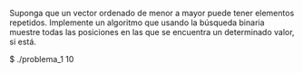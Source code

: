 Suponga que un vector ordenado de menor a mayor puede tener elementos repetidos. Implemente un algoritmo que usando la búsqueda binaria muestre todas las posiciones en las que se encuentra un determinado valor, si está.

$ ./problema_1 10
